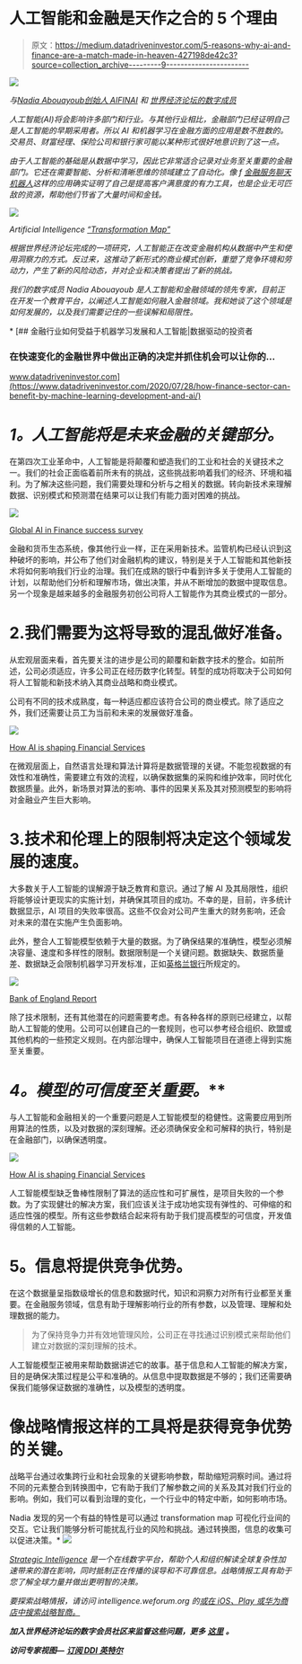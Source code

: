 # 人工智能和金融是天作之合的 5 个理由

> 原文：<https://medium.datadriveninvestor.com/5-reasons-why-ai-and-finance-are-a-match-made-in-heaven-427198de42c3?source=collection_archive---------9----------------------->

![](img/f3616a7035f997cb1a5f1884f95dafae.png)

*与*[*Nadia Abouayoub*](https://www.linkedin.com/in/nadiaabouayoub/)*[*创始人 AIFINAI*](https://www.aifinai.com/) *和* [*世界经济论坛的数字成员*](https://www.weforum.org/)*

*人工智能(AI)将会影响许多部门和行业。与其他行业相比，金融部门已经证明自己是人工智能的早期采用者。所以 AI 和机器学习在金融方面的应用是数不胜数的。交易员、财富经理、保险公司和银行家可能以某种形式很好地意识到了这一点。*

*由于人工智能的基础是从数据中学习，因此它非常适合记录对业务至关重要的金融部门。它还在需要智能、分析和清晰思维的领域建立了自动化。像 f [金融服务聊天机器人](https://wotnot.io/financial-chatbot/)这样的应用确实证明了自己是提高客户满意度的有力工具，也是企业无可匹敌的资源，帮助他们节省了大量时间和金钱。*

*![](img/b01ba945229ff2cfd86edcf70b957b0d.png)*

*Artificial Intelligence [“Transformation Map”](https://intelligence.weforum.org/topics/a1Gb0000000pTDREA2?tab=publications)*

*根据世界经济论坛完成的一项研究，人工智能正在改变金融机构从数据中产生和使用洞察力的方式。反过来，这推动了新形式的商业模式创新，重塑了竞争环境和劳动力，产生了新的风险动态，并对企业和决策者提出了新的挑战。*

*我们的数字成员 Nadia Abouayoub 是人工智能和金融领域的领先专家，目前正在开发一个教育平台，以阐述人工智能如何融入金融领域。我和她谈了这个领域是如何发展的，以及我们需要记住的一些误解和局限性。*

*[](https://www.datadriveninvestor.com/2020/07/28/how-finance-sector-can-benefit-by-machine-learning-development-and-ai/) [## 金融行业如何受益于机器学习发展和人工智能|数据驱动的投资者

### 在快速变化的金融世界中做出正确的决定并抓住机会可以让你的…

www.datadriveninvestor.com](https://www.datadriveninvestor.com/2020/07/28/how-finance-sector-can-benefit-by-machine-learning-development-and-ai/) 

# ***1。人工智能将是未来金融的关键部分。***

在第四次工业革命中，人工智能是将颠覆和塑造我们的工业和社会的关键技术之一。我们的社会正面临着前所未有的挑战，这些挑战影响着我们的经济、环境和福利。为了解决这些问题，我们需要处理和分析与之相关的数据。转向新技术来理解数据、识别模式和预测潜在结果可以让我们有能力面对困难的挑战。

![](img/22d7b8412eb1c8d1f649cba49aa94c24.png)

[Global AI in Finance success survey](http://www3.weforum.org/docs/WEF_AI_in_Financial_Services_Survey.pdf)

金融和货币生态系统，像其他行业一样，正在采用新技术。监管机构已经认识到这种破坏的影响，并公布了他们对金融机构的建议，特别是关于人工智能和其他新技术将如何影响我们行业的治理。我们在成熟的银行中看到许多关于使用人工智能的计划，以帮助他们分析和理解市场，做出决策，并从不断增加的数据中提取信息。另一个现象是越来越多的金融服务初创公司将人工智能作为其商业模式的一部分。

# 2.我们需要为这将导致的混乱做好准备。

从宏观层面来看，首先要关注的进步是公司的颠覆和新数字技术的整合。如前所述，公司必须适应，许多公司正在经历数字化转型。转型的成功将取决于公司如何将人工智能和新技术纳入其商业战略和商业模式。

公司有不同的技术成熟度，每一种适应都应该符合公司的商业模式。除了适应之外，我们还需要让员工为当前和未来的发展做好准备。

![](img/c217f4ea38df4515f52916a1b61e4cf4.png)

[How AI is shaping Financial Services](https://www.weforum.org/agenda/2020/02/how-ai-is-shaping-financial-services/)

在微观层面上，自然语言处理和算法计算将是数据管理的关键。不能忽视数据的有效性和准确性，需要建立有效的流程，以确保数据集的采购和维护效率，同时优化数据质量。此外，新场景对算法的影响、事件的因果关系及其对预测模型的影响将对金融业产生巨大影响。

# 3.技术和伦理上的限制将决定这个领域发展的速度。

大多数关于人工智能的误解源于缺乏教育和意识。通过了解 AI 及其局限性，组织将能够设计更现实的实施计划，并确保其项目的成功。不幸的是，目前，许多统计数据显示，AI 项目的失败率很高。这些不仅会对公司产生重大的财务影响，还会对未来的潜在实施产生负面影响。

此外，整合人工智能模型依赖于大量的数据。为了确保结果的准确性，模型必须解决容量、速度和多样性的限制。数据限制是一个关键问题。数据缺失、数据质量差、数据缺乏会限制机器学习开发标准，正如[英格兰银行](https://www.bankofengland.co.uk/-/media/boe/files/report/2019/machine-learning-in-uk-financial-services.pdf?la=en&hash=F8CA6EE7A5A9E0CB182F5D568E033F0EB2D21246)所规定的。

![](img/384b2b46993e3e61912c02763cefddd3.png)

[Bank of England Report](https://www.bankofengland.co.uk/-/media/boe/files/report/2019/machine-learning-in-uk-financial-services.pdf?la=en&hash=F8CA6EE7A5A9E0CB182F5D568E033F0EB2D21246)

除了技术限制，还有其他潜在的问题需要考虑。有各种各样的原则已经建立，以帮助人工智能的使用。公司可以创建自己的一套规则，也可以参考经合组织、欧盟或其他机构的一些预定义规则。在内部治理中，确保人工智能项目在道德上得到实施至关重要。

# **4*。模型的可信度至关重要。***

与人工智能和金融相关的一个重要问题是人工智能模型的稳健性。这需要应用到所用算法的性质，以及对数据的深刻理解。还必须确保安全和可解释的执行，特别是在金融部门，以确保透明度。

![](img/6fc6257bff7de5042297e88ba1caeefc.png)

[How AI is shaping Financial Services](https://www.weforum.org/agenda/2020/02/how-ai-is-shaping-financial-services/)

人工智能模型缺乏鲁棒性限制了算法的适应性和可扩展性，是项目失败的一个参数。为了实现健壮的解决方案，我们应该关注于成功地实现有弹性的、可伸缩的和适应性强的模型。所有这些参数结合起来将有助于我们提高模型的可信度，开发值得信赖的人工智能。

# **5。信息将提供竞争优势。**

在这个数据量呈指数级增长的信息和数据时代，知识和洞察力对所有行业都至关重要。在金融服务领域，信息有助于理解影响行业的所有参数，以及管理、理解和处理数据的能力。

> 为了保持竞争力并有效地管理风险，公司正在寻找通过识别模式来帮助他们建立对数据的深刻理解的技术。

人工智能模型正被用来帮助数据讲述它的故事。基于信息和人工智能的解决方案，目的是确保决策过程是公平和准确的。从信息中提取数据是不够的；我们还需要确保我们能够保证数据的准确性，以及模型的透明度。

# **像战略情报这样的工具将是获得竞争优势的关键。**

战略平台通过收集跨行业和社会现象的关键影响参数，帮助缩短洞察时间。通过将不同的元素整合到转换图中，它有助于我们了解参数之间的关系及其对我们行业的影响。例如，我们可以看到治理的变化，一个行业中的特定中断，如何影响市场。

Nadia 发现的另一个有益的特性是可以通过 transformation map 可视化行业间的交互。它让我们能够分析可能扰乱行业的风险和挑战。通过转换图，信息的收集可以促进决策。* *![](img/e5f12e4523a0eb5c9442d8c098cf7619.png)*

*[Strategic Intelligence](https://intelligence.weforum.org/) 是一个在线数字平台，帮助个人和组织解读全球复杂性加速带来的潜在影响，同时抵制正在传播的误导和不可靠信息。战略情报工具有助于您了解全球力量并做出更明智的决策。*

*要探索战略情报，请访问 intelligence.weforum.org 的[或在 iOS、Play 或华为商店中搜索*战略智商*。](https://intelligence.weforum.org/)*

***加入世界经济论坛的数字会员社区来监督这些问题，更多** [**这里**](https://digital-members.weforum.org/intelligence) **。***

***访问专家视图—** [**订阅 DDI 英特尔**](https://datadriveninvestor.com/ddi-intel)*